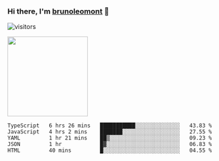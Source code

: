 ### Hi there, I'm [brunoleomont](https://www.linkedin.com/in/brunoleomont/) 👋

![visitors](https://visitor-badge.glitch.me/badge?page_id=page.id)

<img height="180em" src="https://github-readme-stats.vercel.app/api?username=brunoleomont&show_icons=true&hide_border=true&&count_private=true&include_all_commits=true" />

<!--START_SECTION:waka-->
```text
TypeScript   6 hrs 26 mins   ███████████░░░░░░░░░░░░░░   43.83 % 
JavaScript   4 hrs 2 mins    ███████░░░░░░░░░░░░░░░░░░   27.55 % 
YAML         1 hr 21 mins    ██▒░░░░░░░░░░░░░░░░░░░░░░   09.23 % 
JSON         1 hr            █▓░░░░░░░░░░░░░░░░░░░░░░░   06.83 % 
HTML         40 mins         █░░░░░░░░░░░░░░░░░░░░░░░░   04.55 % 
```
<!--END_SECTION:waka-->

<!--
**brunoleomont/brunoleomont** is a ✨ _special_ ✨ repository because its `README.md` (this file) appears on your GitHub profile.

Here are some ideas to get you started:

- 🔭 I’m currently working on ...
- 🌱 I’m currently learning ...
- 👯 I’m looking to collaborate on ...
- 🤔 I’m looking for help with ...
- 💬 Ask me about ...
- 📫 How to reach me: ...
- 😄 Pronouns: ...
- ⚡ Fun fact: ...
-->
